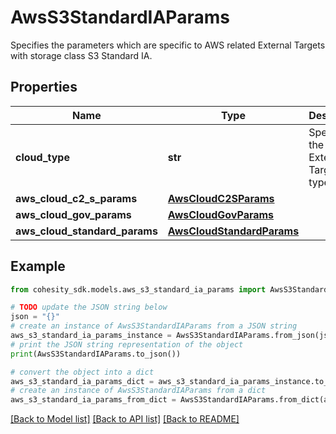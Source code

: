 # AwsS3StandardIAParams

Specifies the parameters which are specific to AWS related External Targets with storage class S3 Standard IA.

## Properties

Name | Type | Description | Notes
------------ | ------------- | ------------- | -------------
**cloud_type** | **str** | Specifies the AWS External Target type. | 
**aws_cloud_c2_s_params** | [**AwsCloudC2SParams**](AwsCloudC2SParams.md) |  | [optional] 
**aws_cloud_gov_params** | [**AwsCloudGovParams**](AwsCloudGovParams.md) |  | [optional] 
**aws_cloud_standard_params** | [**AwsCloudStandardParams**](AwsCloudStandardParams.md) |  | [optional] 

## Example

```python
from cohesity_sdk.models.aws_s3_standard_ia_params import AwsS3StandardIAParams

# TODO update the JSON string below
json = "{}"
# create an instance of AwsS3StandardIAParams from a JSON string
aws_s3_standard_ia_params_instance = AwsS3StandardIAParams.from_json(json)
# print the JSON string representation of the object
print(AwsS3StandardIAParams.to_json())

# convert the object into a dict
aws_s3_standard_ia_params_dict = aws_s3_standard_ia_params_instance.to_dict()
# create an instance of AwsS3StandardIAParams from a dict
aws_s3_standard_ia_params_from_dict = AwsS3StandardIAParams.from_dict(aws_s3_standard_ia_params_dict)
```
[[Back to Model list]](../README.md#documentation-for-models) [[Back to API list]](../README.md#documentation-for-api-endpoints) [[Back to README]](../README.md)


